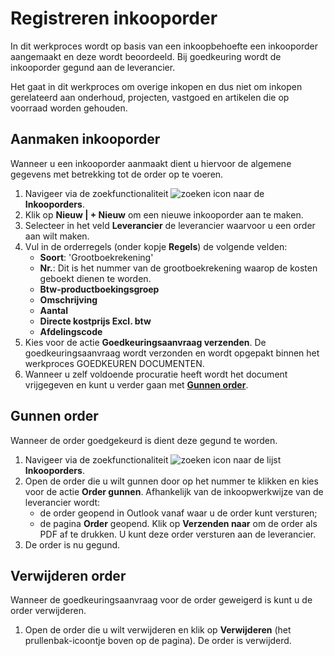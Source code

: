 # Registreren inkooporder

In dit werkproces wordt op basis van een inkoopbehoefte een inkooporder aangemaakt en deze wordt beoordeeld. Bij goedkeuring wordt de inkooporder gegund aan de leverancier.

Het gaat in dit werkproces om overige inkopen en dus niet om inkopen gerelateerd aan onderhoud, projecten, vastgoed en artikelen die op voorraad worden gehouden.

## Aanmaken inkooporder

Wanneer u een inkooporder aanmaakt dient u hiervoor de algemene gegevens met betrekking tot de order op te voeren.

1. Navigeer via de zoekfunctionaliteit ![zoeken icon](/assets/images/zoeken.png "zoeken icon") naar de **Inkooporders**.
2. Klik op  **Nieuw | + Nieuw** om een nieuwe inkooporder aan te maken.
3. Selecteer in het veld **Leverancier** de leverancier waarvoor u een order aan wilt maken.
4. Vul in de orderregels (onder kopje **Regels**) de volgende velden:
    - **Soort**: 'Grootboekrekening'
    - **Nr.**: Dit is het nummer van de grootboekrekening waarop de kosten geboekt dienen te worden.
    - **Btw-productboekingsgroep**
    - **Omschrijving**
    - **Aantal**
    - **Directe kostprijs Excl. btw**
    - **Afdelingscode**
5. Kies voor de actie **Goedkeuringsaanvraag verzenden**. De goedkeuringsaanvraag wordt verzonden en wordt opgepakt binnen het werkproces GOEDKEUREN DOCUMENTEN.
6. Wanneer u zelf voldoende procuratie heeft wordt het document vrijgegeven en kunt u verder gaan met **[Gunnen order](#gunnen-order)**.

## Gunnen order

Wanneer de order goedgekeurd is dient deze gegund te worden.
1. Navigeer via de zoekfunctionaliteit ![zoeken icon](/assets/images/zoeken.png "zoeken icon") naar de lijst **Inkooporders**.
2. Open de order die u wilt gunnen door op het nummer te klikken en kies voor de actie **Order gunnen**. Afhankelijk van de inkoopwerkwijze van de leverancier wordt:
    - de order geopend in Outlook vanaf waar u de order kunt versturen;
    - de pagina **Order** geopend. Klik op **Verzenden naar** om de order als PDF af te drukken. U kunt deze order versturen aan de leverancier.
3. De order is nu gegund.

## Verwijderen order

Wanneer de goedkeuringsaanvraag voor de order geweigerd is kunt u de order verwijderen.
1. Open de order die u wilt verwijderen en klik op **Verwijderen** (het prullenbak-icoontje boven op de pagina). De order is verwijderd.